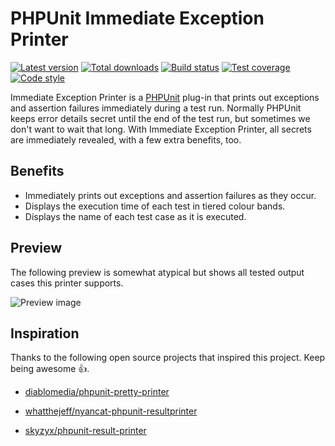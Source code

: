 PHPUnit Immediate Exception Printer
===================================

[![Latest version][Version image]][Releases]
[![Total downloads][Downloads image]][Downloads]
[![Build status][Build image]][Build]
[![Test coverage][Coverage image]][Coverage]
[![Code style][Style image]][Style]

Immediate Exception Printer is a [PHPUnit][PHPUnit] plug-in that prints out exceptions and assertion failures immediately during a test run. Normally PHPUnit keeps error details secret until the end of the test run, but sometimes we don't want to wait that long. With Immediate Exception Printer, all secrets are immediately revealed, with a few extra benefits, too.

## Benefits

* Immediately prints out exceptions and assertion failures as they occur.
* Displays the execution time of each test in tiered colour bands.
* Displays the name of each test case as it is executed.

## Preview

The following preview is somewhat atypical but shows all tested output cases this printer supports.

![Preview image](https://raw.githubusercontent.com/ScriptFUSION/PHPUnit-Immediate-Exception-Printer/master/doc/images/test%20run%201.0.png)

## Inspiration

Thanks to the following open source projects that inspired this project. Keep being awesome :thumbsup:.

* [diablomedia/phpunit-pretty-printer](https://github.com/diablomedia/phpunit-pretty-printer)
* [whatthejeff/nyancat-phpunit-resultprinter](https://github.com/whatthejeff/nyancat-phpunit-resultprinter)
* [skyzyx/phpunit-result-printer](https://github.com/skyzyx/phpunit-result-printer)


  [Releases]: https://github.com/ScriptFUSION/PHPUnit-Immediate-Exception-Printer/releases
  [Version image]: https://poser.pugx.org/scriptfusion/phpunit-immediate-exception-printer/version "Latest version"
  [Downloads]: https://packagist.org/packages/scriptfusion/phpunit-immediate-exception-printer
  [Downloads image]: https://poser.pugx.org/scriptfusion/phpunit-immediate-exception-printer/downloads "Total downloads"
  [Build]: https://travis-ci.org/ScriptFUSION/PHPUnit-Immediate-Exception-Printer
  [Build image]: https://travis-ci.org/ScriptFUSION/PHPUnit-Immediate-Exception-Printer.svg?branch=master "Build status"
  [Coverage]: https://coveralls.io/github/ScriptFUSION/PHPUnit-Immediate-Exception-Printer
  [Coverage image]: https://coveralls.io/repos/ScriptFUSION/PHPUnit-Immediate-Exception-Printer/badge.svg "Test coverage"
  [Style]: https://styleci.io/repos/83920053
  [Style image]: https://styleci.io/repos/83920053/shield?style=flat "Code style"

  [PHPUnit]: https://github.com/sebastianbergmann/phpunit
